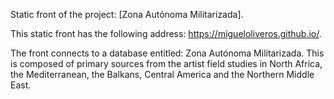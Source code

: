 Static front of the project: [Zona Autónoma Militarizada]. 

This static front has the following address: https://migueloliveros.github.io/.

The front connects to a database entitled: Zona Autónoma Militarizada. This is composed of primary sources from the artist field studies in North Africa, the Mediterranean, the Balkans, Central America and the Northern Middle East.
